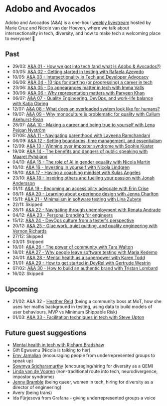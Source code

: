 # Adobo and Avocados

Adobo and Avocados (A&A) is a one-hour [weekly livestream](https://www.youtube.com/watch?v=uk7NoagbJ28&list=PLDGkOdUX1Ujrrse-cdj20RRah9hyHdxBu) hosted by Marie Cruz and Nicole van der Hoeven, where we talk about intersectionality in tech, diversity, and how to make tech a welcoming place to everyone! 💜

## Past

- 29/03: [A&A 01 - How we got into tech (and what is Adobo & Avocados?)](https://www.youtube.com/watch?v=25Ba4Z694Gw)
- 03/05: [A&A 02 - Getting started in testing with Rafaela Azevedo](https://www.youtube.com/watch?v=MwBKEGkMbP0)
- 10/05: [A&A 03 - Intersectionality in Tech and Developer Advocacy](https://www.youtube.com/watch?v=IxHvtWBFCoY)
- 06/06: [A&A 04 - 10 tips for starting (or progressing) a career in tech](https://www.youtube.com/watch?v=LVVR_56jdU0)
- 23/06: [A&A 05 - Do appearances matter in tech with Imma Valls](https://www.youtube.com/watch?v=B4jg_UiO7_g)
- 30/06: [A&A 06 - Why representation matters with Parveen Khan](https://www.youtube.com/watch?v=sdaK-iv_bHE)
- 06/07: [A&A 07 - Quality Engineering, DevOps, and work-life balance with Katja Obring](https://www.youtube.com/watch?v=bjrZst8Flm0)
- 12/07: [A&A 08 - What does an overloaded system look like for humans?](https://www.youtube.com/watch?v=OEKFl_tYeIE)
- 19/07: [A&A 09 - Why monoculture is problematic for quality with Callum Akehurst-Ryan](https://www.youtube.com/watch?v=Xdpyf4XNdTs)
- 28/07: [A&A 10 - Making a career and being true to yourself with Lena Pejgan Nyström](https://www.youtube.com/watch?v=sD6XOpuV0ow)
- 07/08: [A&A 11 - Navigating parenthood with Laveena Ramchandani](https://www.youtube.com/watch?v=YiGfyQU6IZo)
- 06/09: [A&A 12 - Setting boundaries, time management, and essentialism](https://www.youtube.com/watch?v=R8-33cFfPeY)
- 12/09: [A&A 13 - Winning over imposter syndrome with Sophie Küster](https://www.youtube.com/watch?v=ZOHjfiTkgD0)
- 19/09: [A&A 14 - The benefits and dangers of public speaking with Maaret Pyhäjärvi](https://www.youtube.com/watch?v=P4LKvoFxfm0)
- 04/10: [A&A 15 - The role of AI in gender equality with Nicola Martin](https://www.youtube.com/watch?v=yoErbu09AGw)
- 10/10: [A&A 16 - Investing in yourself with Nicola Lindgren](https://www.youtube.com/watch?v=x9g1k7SvFjg)
- 18/10: [A&A 17 - Having a coaching mindset with Kulas Angeles](https://www.youtube.com/watch?v=K9jQ7HEo5bw)
- 23/10: [A&A 18 - Inspiring others and fuelling your passion with Jonah Andersson](https://www.youtube.com/watch?v=bO67fbpFRJM)
- 01/11: [A&A 19 - Becoming an accessibility advocate with Erin Crise](https://www.youtube.com/watch?v=ZCr_z9ii4Io)
- 08/11: [A&A 20 - Learning about experience design with Jenna Charlton](A&A%2020%20-%20Learning%20about%20experience%20design%20with%20Jenna%20Charlton.md)
- 15/11: [A&A 21 - Minimalism in software testing with Lina Zubyte](A&A%2021%20-%20Minimalism%20in%20software%20testing%20with%20Lina%20Zubyte.md)
- 22/11: Skipped
- 28/11: [A&A 22 - Navigating through unemployment with Renata Andrade](A&A%2022%20-%20Navigating%20through%20unemployment%20with%20Renata%20Andrade.md)
- 04/12: [A&A 23 - Personal branding for engineers](A&A%2023%20-%20Personal%20branding%20for%20engineers.md)
- 15/12: [A&A 24 - DevOps culture from a tester's perspective](A&A%2024%20-%20DevOps%20culture%20from%20a%20tester's%20perspective.md)
- 20/12: [A&A 25 - Glue work, quiet quitting, and quality engineering with Vernon Richards](A&A%2025%20-%20Learning%20about%20glue%20work%20and%20quiet%20quitting%20with%20Vernon%20Richards.md)
- 27/12: Skipped
- 03/01: Skipped
- 10/01: [A&A 26 - The power of community with Tara Walton](A&A%2026%20-%20The%20power%20of%20community%20with%20Tara%20Walton.md)
- 18/01: [A&A 27 - Why people leave software testing with Maria Kedemo](A&A%2027%20-%20Why%20people%20leave%20software%20testing%20with%20Maria%20Kedemo.md)
- 24/01: [A&A 28 - Mental health as a superpower with Karen Todd](A&A%2028%20-%20Mental%20health%20as%20a%20superpower%20with%20Karen%20Todd.md)
- 31/01: [A&A 29 - How to get started in DevRel with Gertrude Westrin](A&A%2029%20-%20How%20to%20get%20started%20in%20DevRel%20with%20Gertrude%20Westrin.md)
- 07/02: [A&A 30 - How to build an authentic brand with Tristan Lombard](A&A%2030%20-%20How%20to%20build%20an%20authentic%20brand%20with%20Tristan%20Lombard.md)
- 16/02: Skipped

## Upcoming
- 21/02: A&A 32 - [Heather Reid](https://www.linkedin.com/in/heather-reid-21198a69/) (being a community boss at MoT, how she uses her maths background in testing, using data to build models of user behaviours, MVP vs Minimum Shippable Risk)
- 01/03: [A&A 33 - Facilitation techniques in tech with Steve Upton](A&A%2033%20-%20Facilitation%20techniques%20in%20tech%20with%20Steve%20Upton.md)

## Future guest suggestions

- [Mental health in tech with Richard Bradshaw](A&A%2031%20-%20Mental%20health%20in%20tech%20with%20Richard%20Bradshaw.md)
- Gift Egwuenu (Nicole is talking to her)
- [Emy Jamalian](https://www.linkedin.com/in/emyjamalian/) (encouraging people from underrepresented groups to speak up)
- [Sowmya Sridharamurthy](https://www.linkedin.com/in/sowmyasridharamurthy/) (encouraging/hiring for diversity as a QEM)
- [Linda van de Vooren](https://www.linkedin.com/in/lindavandevooren/) (non-traditional route into tech, neurodivergence, impostor syndrome)
- [Jenny Bramble](https://www.linkedin.com/in/jennybramble/) (being queer, women in tech, hiring for diversity as a director of engineering)
- Avery (being trans)
- Ida Fürjesová from Grafana - giving underrepresented groups a voice



